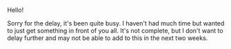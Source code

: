 Hello!

Sorry for the delay, it's been quite busy. I haven't had much time but wanted to just get something in front of you all. It's not complete, but I don't want to delay further and may not be able to add to this in the next two weeks.